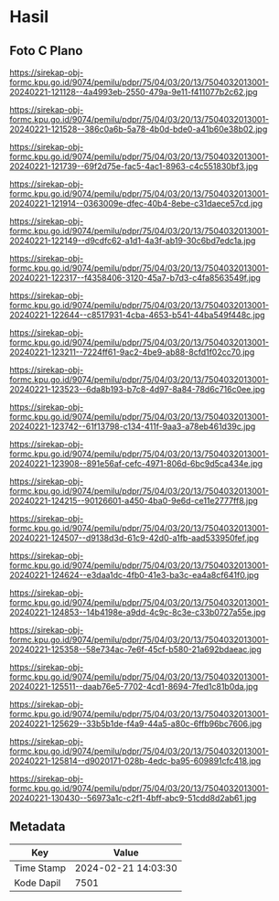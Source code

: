 # Hasil

## Foto C Plano

https://sirekap-obj-formc.kpu.go.id/9074/pemilu/pdpr/75/04/03/20/13/7504032013001-20240221-121128--4a4993eb-2550-479a-9e11-f411077b2c62.jpg

https://sirekap-obj-formc.kpu.go.id/9074/pemilu/pdpr/75/04/03/20/13/7504032013001-20240221-121528--386c0a6b-5a78-4b0d-bde0-a41b60e38b02.jpg

https://sirekap-obj-formc.kpu.go.id/9074/pemilu/pdpr/75/04/03/20/13/7504032013001-20240221-121739--69f2d75e-fac5-4ac1-8963-c4c551830bf3.jpg

https://sirekap-obj-formc.kpu.go.id/9074/pemilu/pdpr/75/04/03/20/13/7504032013001-20240221-121914--0363009e-dfec-40b4-8ebe-c31daece57cd.jpg

https://sirekap-obj-formc.kpu.go.id/9074/pemilu/pdpr/75/04/03/20/13/7504032013001-20240221-122149--d9cdfc62-a1d1-4a3f-ab19-30c6bd7edc1a.jpg

https://sirekap-obj-formc.kpu.go.id/9074/pemilu/pdpr/75/04/03/20/13/7504032013001-20240221-122317--f4358406-3120-45a7-b7d3-c4fa8563549f.jpg

https://sirekap-obj-formc.kpu.go.id/9074/pemilu/pdpr/75/04/03/20/13/7504032013001-20240221-122644--c8517931-4cba-4653-b541-44ba549f448c.jpg

https://sirekap-obj-formc.kpu.go.id/9074/pemilu/pdpr/75/04/03/20/13/7504032013001-20240221-123211--7224ff61-9ac2-4be9-ab88-8cfd1f02cc70.jpg

https://sirekap-obj-formc.kpu.go.id/9074/pemilu/pdpr/75/04/03/20/13/7504032013001-20240221-123523--6da8b193-b7c8-4d97-8a84-78d6c716c0ee.jpg

https://sirekap-obj-formc.kpu.go.id/9074/pemilu/pdpr/75/04/03/20/13/7504032013001-20240221-123742--61f13798-c134-411f-9aa3-a78eb461d39c.jpg

https://sirekap-obj-formc.kpu.go.id/9074/pemilu/pdpr/75/04/03/20/13/7504032013001-20240221-123908--891e56af-cefc-4971-806d-6bc9d5ca434e.jpg

https://sirekap-obj-formc.kpu.go.id/9074/pemilu/pdpr/75/04/03/20/13/7504032013001-20240221-124215--90126601-a450-4ba0-9e6d-ce11e2777ff8.jpg

https://sirekap-obj-formc.kpu.go.id/9074/pemilu/pdpr/75/04/03/20/13/7504032013001-20240221-124507--d9138d3d-61c9-42d0-a1fb-aad533950fef.jpg

https://sirekap-obj-formc.kpu.go.id/9074/pemilu/pdpr/75/04/03/20/13/7504032013001-20240221-124624--e3daa1dc-4fb0-41e3-ba3c-ea4a8cf641f0.jpg

https://sirekap-obj-formc.kpu.go.id/9074/pemilu/pdpr/75/04/03/20/13/7504032013001-20240221-124853--14b4198e-a9dd-4c9c-8c3e-c33b0727a55e.jpg

https://sirekap-obj-formc.kpu.go.id/9074/pemilu/pdpr/75/04/03/20/13/7504032013001-20240221-125358--58e734ac-7e6f-45cf-b580-21a692bdaeac.jpg

https://sirekap-obj-formc.kpu.go.id/9074/pemilu/pdpr/75/04/03/20/13/7504032013001-20240221-125511--daab76e5-7702-4cd1-8694-7fed1c81b0da.jpg

https://sirekap-obj-formc.kpu.go.id/9074/pemilu/pdpr/75/04/03/20/13/7504032013001-20240221-125629--33b5b1de-f4a9-44a5-a80c-6ffb96bc7606.jpg

https://sirekap-obj-formc.kpu.go.id/9074/pemilu/pdpr/75/04/03/20/13/7504032013001-20240221-125814--d9020171-028b-4edc-ba95-609891cfc418.jpg

https://sirekap-obj-formc.kpu.go.id/9074/pemilu/pdpr/75/04/03/20/13/7504032013001-20240221-130430--56973a1c-c2f1-4bff-abc9-51cdd8d2ab61.jpg


## Metadata

| Key        | Value               |
| ---------- | ------------------- |
| Time Stamp | 2024-02-21 14:03:30 |
| Kode Dapil | 7501                |



